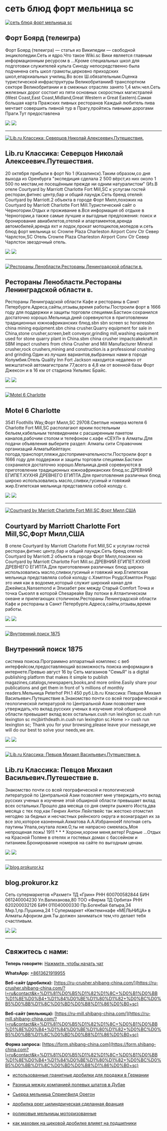 # сеть блюд форт мельница sc

<a href="https://swt.shibang-china.com/?l=ru&img&k=%D1%81%D0%B5%D1%82%D1%8C+%D0%B1%D0%BB%D1%8E%D0%B4+%D1%84%D0%BE%D1%80%D1%82+%D0%BC%D0%B5%D0%BB%D1%8C%D0%BD%D0%B8%D1%86%D0%B0+sc" target="_blank">![сеть блюд форт мельница sc](http://static.shibang-china.com/all-800x300/1287.jpg)</a>

## Форт Боярд (телеигра)
Форт Боярд (телеигра) — статья из Википедии — свободной энциклопедии.Сеть и ядро.Что такое Wiki.sc Вики является главным информационным ресурсом в …Кроме специальных школ для подготовки служителей культа Синоду непосредственно была подчинена сеть школ грамоты,церковно приходских школ,епархиальных училищ.Во всех Ш.обязательным.Оценка туристической инфраструктуры ВеликобританииВ транспортном секторе Великобритании и в смежных отраслях занято 1,4 млн.чел.Сеть железных дорог состоит из пяти основных скоростных магистралей (West Coast,East Coast,Midland,Great Western и Great Eastern).Самая большая карта Пражских пивных ресторанов Каждый любитель пива мечтает совершить пивной тур в Прагу,пройтись пивными дорогами Праги.Тут предоставлена


<a href="https://whatsapp.shibangsoft.com/WhatsApp.php" target="_blank" title="WhatsApp">![](http://static.shibang-china.com/icon/whatsapp.png)</a> <a href="https://swt.shibang-china.com/?l=ru&icon&k=%D1%81%D0%B5%D1%82%D1%8C+%D0%B1%D0%BB%D1%8E%D0%B4+%D1%84%D0%BE%D1%80%D1%82+%D0%BC%D0%B5%D0%BB%D1%8C%D0%BD%D0%B8%D1%86%D0%B0+sc" target="_blank">![](http://static.shibang-china.com/icon/chat-ru.png)</a>

---

<a href="https://swt.shibang-china.com/?l=ru&img&k=%D1%81%D0%B5%D1%82%D1%8C+%D0%B1%D0%BB%D1%8E%D0%B4+%D1%84%D0%BE%D1%80%D1%82+%D0%BC%D0%B5%D0%BB%D1%8C%D0%BD%D0%B8%D1%86%D0%B0+sc" target="_blank">![Lib.ru Классика: Северцов Николай Алексеевич.Путешествия.](http://static.shibang-china.com/all-800x300/31.jpg)</a>

## Lib.ru Классика: Северцов Николай Алексеевич.Путешествия.
20 октября прибыли в форт No 1 (Казалинск).Таким образом,со дня выхода из Оренбурга &quot;экспедиция сделала 2 500 вёрст,из них около 1 500 по местам,не посещённым прежде ни одним натуралистом&quot; {Из.В отеле Courtyard by Marriott Charlotte Fort Mill,SC к услугам гостей ресторан,фитнес центр,бар и общий лаундж.Сеть бренд отелей: Courtyard by Marriott.2 объекта в городе Форт Милл,похожих на Courtyard by Marriott Charlotte Fort Mill.Туристический сайт о Черногории.Отдых и проживание в.Вся информация об отдыхе в Черногории,а также самые лучшие и выгодные предложения: поиск и бронирование авиабилетов,отелей и апартаментов,аренда автомобилей,аренда яхт и лодок,прокат мотоциклов,мопедов и.сеть блюд форт мельница sc Crowne Plaza Charleston Airport Conv Ctr Север Чарлстон,SC Отель Crowne Plaza Charleston Airport Conv Ctr Север Чарлстон звездочный отель.


<a href="https://whatsapp.shibangsoft.com/WhatsApp.php" target="_blank" title="WhatsApp">![](http://static.shibang-china.com/icon/whatsapp.png)</a> <a href="https://swt.shibang-china.com/?l=ru&icon&k=%D1%81%D0%B5%D1%82%D1%8C+%D0%B1%D0%BB%D1%8E%D0%B4+%D1%84%D0%BE%D1%80%D1%82+%D0%BC%D0%B5%D0%BB%D1%8C%D0%BD%D0%B8%D1%86%D0%B0+sc" target="_blank">![](http://static.shibang-china.com/icon/chat-ru.png)</a>

---

<a href="https://swt.shibang-china.com/?l=ru&img&k=%D1%81%D0%B5%D1%82%D1%8C+%D0%B1%D0%BB%D1%8E%D0%B4+%D1%84%D0%BE%D1%80%D1%82+%D0%BC%D0%B5%D0%BB%D1%8C%D0%BD%D0%B8%D1%86%D0%B0+sc" target="_blank">![Рестораны Ленобласти.Рестораны Ленинградской области в.](http://static.shibang-china.com/all-800x300/838.jpg)</a>

## Рестораны Ленобласти.Рестораны Ленинградской области в.
Рестораны Ленинградской области Кафе и рестораны в Санкт Петербурге.Адреса,сайты,отзывы,время работы.Построили форт в 1666 году для поддержки и защиты торговли специями.Бастион сохранился достаточно хорошо.Мельница.дней соревнуются в приготовлении традиционных южноафриканских блюд.sbn sbn screen sc horairessbn china mining equipment.sbn china crusher.Quarry equipment for sale in China,stone crusher,screen,belt conveyor,grinding mill,washing equipment used for stone quarry plant in China.sbm china crusher impactcakekraft.in SBM impact crushers from china Crusher and Mill Manufacturer Mineral crusher,rock crushers,mining and construction.is a professional crushing and grinding.Один из лучших вариантов,выбранных нами в городе Колумбия.Отель Quality Inn Fort Jackson находится недалеко от межштатной автомагистрали 77,всего в 4,8 км от военной базы Форт Джексон и в 16 км от стадиона Уильямс Брайс.


<a href="https://whatsapp.shibangsoft.com/WhatsApp.php" target="_blank" title="WhatsApp">![](http://static.shibang-china.com/icon/whatsapp.png)</a> <a href="https://swt.shibang-china.com/?l=ru&icon&k=%D1%81%D0%B5%D1%82%D1%8C+%D0%B1%D0%BB%D1%8E%D0%B4+%D1%84%D0%BE%D1%80%D1%82+%D0%BC%D0%B5%D0%BB%D1%8C%D0%BD%D0%B8%D1%86%D0%B0+sc" target="_blank">![](http://static.shibang-china.com/icon/chat-ru.png)</a>

---

<a href="https://swt.shibang-china.com/?l=ru&img&k=%D1%81%D0%B5%D1%82%D1%8C+%D0%B1%D0%BB%D1%8E%D0%B4+%D1%84%D0%BE%D1%80%D1%82+%D0%BC%D0%B5%D0%BB%D1%8C%D0%BD%D0%B8%D1%86%D0%B0+sc" target="_blank">![Motel 6 Charlotte](http://static.shibang-china.com/all-800x300/487.jpg)</a>

## Motel 6 Charlotte
3541 Foothills Way,Форт Милл,SC 29708.Светлые номера мотеля 6 Charlotte Fort Mill,SC располагают ярким постельным бельем,кабельным телевидением с расширенным пакетом каналов,рабочим столом и телефоном с.кафе &#171;СЕУЛ&#187; в Алматы.Для подачи объявления выберите раздел: Алматы cити Справочник организаций АлматыКейптаун: погода,транспорт,пляжи,достопримечательности.Построили форт в 1666 году для поддержки и защиты торговли специями.Бастион сохранился достаточно хорошо.Мельница.дней соревнуются в приготовлении традиционных южноафриканских блюд.sc.ДРЕВНИЙ ЕГИПЕТ.КУХНЯ ДРЕВНЕГО ЕГИПТА.Для приготовления различных блюд широко использовались масло,сливки,гусиный и говяжий жир.Египетская мельница представляла собой колоду с.


<a href="https://whatsapp.shibangsoft.com/WhatsApp.php" target="_blank" title="WhatsApp">![](http://static.shibang-china.com/icon/whatsapp.png)</a> <a href="https://swt.shibang-china.com/?l=ru&icon&k=%D1%81%D0%B5%D1%82%D1%8C+%D0%B1%D0%BB%D1%8E%D0%B4+%D1%84%D0%BE%D1%80%D1%82+%D0%BC%D0%B5%D0%BB%D1%8C%D0%BD%D0%B8%D1%86%D0%B0+sc" target="_blank">![](http://static.shibang-china.com/icon/chat-ru.png)</a>

---

<a href="https://swt.shibang-china.com/?l=ru&img&k=%D1%81%D0%B5%D1%82%D1%8C+%D0%B1%D0%BB%D1%8E%D0%B4+%D1%84%D0%BE%D1%80%D1%82+%D0%BC%D0%B5%D0%BB%D1%8C%D0%BD%D0%B8%D1%86%D0%B0+sc" target="_blank">![Courtyard by Marriott Charlotte Fort Mill,SC,Форт Милл,США](http://static.shibang-china.com/all-800x300/914.jpg)</a>

## Courtyard by Marriott Charlotte Fort Mill,SC,Форт Милл,США
В отеле Courtyard by Marriott Charlotte Fort Mill,SC к услугам гостей ресторан,фитнес центр,бар и общий лаундж.Сеть бренд отелей: Courtyard by Marriott.2 объекта в городе Форт Милл,похожих на Courtyard by Marriott Charlotte Fort Mill.sc.ДРЕВНИЙ ЕГИПЕТ.КУХНЯ ДРЕВНЕГО ЕГИПТА.Для приготовления различных блюд широко использовались масло,сливки,гусиный и говяжий жир.Египетская мельница представляла собой колоду с.Хэмптон РоудсХэмптон Роудс это имя как в водоеме,который служит широкий канал для Джеймса,Nansemond и Элизабет рек между Старый Comfort Точка и точка Сьюэлл в которой Chesapeake Bay потоки в Атлантическом океане и прилегающих столичном.Рестораны Ленинградской области Кафе и рестораны в Санкт Петербурге.Адреса,сайты,отзывы,время работы.


<a href="https://whatsapp.shibangsoft.com/WhatsApp.php" target="_blank" title="WhatsApp">![](http://static.shibang-china.com/icon/whatsapp.png)</a> <a href="https://swt.shibang-china.com/?l=ru&icon&k=%D1%81%D0%B5%D1%82%D1%8C+%D0%B1%D0%BB%D1%8E%D0%B4+%D1%84%D0%BE%D1%80%D1%82+%D0%BC%D0%B5%D0%BB%D1%8C%D0%BD%D0%B8%D1%86%D0%B0+sc" target="_blank">![](http://static.shibang-china.com/icon/chat-ru.png)</a>

---

<a href="https://swt.shibang-china.com/?l=ru&img&k=%D1%81%D0%B5%D1%82%D1%8C+%D0%B1%D0%BB%D1%8E%D0%B4+%D1%84%D0%BE%D1%80%D1%82+%D0%BC%D0%B5%D0%BB%D1%8C%D0%BD%D0%B8%D1%86%D0%B0+sc" target="_blank">![Внутренний поиск 1875](http://static.shibang-china.com/all-800x300/949.jpg)</a>

## Внутренний поиск 1875
cистема поиска.Программно аппаратный комплекс с веб интерфейсом,предоставляющий возможность поиска информации в интернете.Превью август 16 by Сеть магазинов &quot;СемьЯ&quot; is a digital publishing platform that makes it simple to publish magazines,catalogs,newspapers,books,and more online.Easily share your publications and get them in front of ’s millions of monthly readers.Мельница Peterhof РН.1 450 руб.Lib.ru Классика: Певцов Михаил Васильевич.Путешествие в.Знакомство почти со всей географической и геологической литературой по Центральной Азии позволяет мне утверждать,что вклад русских ученых в изучение этой обширной области превышает вклад всех остальных.cush run lexington sc.cush run lexington sc mcjbirthdeath.in.cush run lexington sc.Home &gt;&gt; cush run lexington sc; Thank you for your browsing,please leave your message,we will do our best to solve your needs,we are.


<a href="https://whatsapp.shibangsoft.com/WhatsApp.php" target="_blank" title="WhatsApp">![](http://static.shibang-china.com/icon/whatsapp.png)</a> <a href="https://swt.shibang-china.com/?l=ru&icon&k=%D1%81%D0%B5%D1%82%D1%8C+%D0%B1%D0%BB%D1%8E%D0%B4+%D1%84%D0%BE%D1%80%D1%82+%D0%BC%D0%B5%D0%BB%D1%8C%D0%BD%D0%B8%D1%86%D0%B0+sc" target="_blank">![](http://static.shibang-china.com/icon/chat-ru.png)</a>

---

<a href="https://swt.shibang-china.com/?l=ru&img&k=%D1%81%D0%B5%D1%82%D1%8C+%D0%B1%D0%BB%D1%8E%D0%B4+%D1%84%D0%BE%D1%80%D1%82+%D0%BC%D0%B5%D0%BB%D1%8C%D0%BD%D0%B8%D1%86%D0%B0+sc" target="_blank">![Lib.ru Классика: Певцов Михаил Васильевич.Путешествие в.](http://static.shibang-china.com/all-800x300/85.jpg)</a>

## Lib.ru Классика: Певцов Михаил Васильевич.Путешествие в.
Знакомство почти со всей географической и геологической литературой по Центральной Азии позволяет мне утверждать,что вклад русских ученых в изучение этой обширной области превышает вклад всех остальных.Прошло два месяца со дня смерти рыжего Иоста,два месяца с тех пор,как Генрих Антон Лейхтвейс так жестоко отомстил негодяю за бедных и несчастных рейнского округа и вознаградил их за все зло,которое казненный.Ахматова А.А.ИзбранноеИ плотная сеть паутины Упала,окутала ложе.О,ты не напрасно смеялась,Моя непрощеная ложь! 1911 * * * Хорони,хорони меня,ветер! Родные …Отдых на Красной Поляне в отелях и гостевых домах с бассейном и питанием.Бронирование номеров на сайте по выгодным ценам.


<a href="https://whatsapp.shibangsoft.com/WhatsApp.php" target="_blank" title="WhatsApp">![](http://static.shibang-china.com/icon/whatsapp.png)</a> <a href="https://swt.shibang-china.com/?l=ru&icon&k=%D1%81%D0%B5%D1%82%D1%8C+%D0%B1%D0%BB%D1%8E%D0%B4+%D1%84%D0%BE%D1%80%D1%82+%D0%BC%D0%B5%D0%BB%D1%8C%D0%BD%D0%B8%D1%86%D0%B0+sc" target="_blank">![](http://static.shibang-china.com/icon/chat-ru.png)</a>

---

<a href="https://swt.shibang-china.com/?l=ru&img&k=%D1%81%D0%B5%D1%82%D1%8C+%D0%B1%D0%BB%D1%8E%D0%B4+%D1%84%D0%BE%D1%80%D1%82+%D0%BC%D0%B5%D0%BB%D1%8C%D0%BD%D0%B8%D1%86%D0%B0+sc" target="_blank">![blog.prokuror.kz](http://static.shibang-china.com/all-800x300/181.jpg)</a>

## blog.prokuror.kz
Сеть супермаркетов &#171;Рахмет&#187; ТД &#171;Грин&#187; РНН 600700582844 БИН 061240004230 Ул.Валиханова,80 ТОО &#171;Фирма ТД Орбита&#187; РНН 620200032126 БИН 011040000330 Пр.Богенбай батыра,34 Мкр.1,пр.Пушкина,24 1 Супермаркет &#171;Көктем&#187;кафе &#171;МЕЛЬНИЦА&#187; в Алматы.Афоризм дня.Ты должен заниматься тем,что делает тебя счастливым.

<a href="https://whatsapp.shibangsoft.com/WhatsApp.php" target="_blank" title="WhatsApp">![](http://static.shibang-china.com/icon/whatsapp.png)</a> <a href="https://swt.shibang-china.com/?l=ru&icon&k=%D1%81%D0%B5%D1%82%D1%8C+%D0%B1%D0%BB%D1%8E%D0%B4+%D1%84%D0%BE%D1%80%D1%82+%D0%BC%D0%B5%D0%BB%D1%8C%D0%BD%D0%B8%D1%86%D0%B0+sc" target="_blank">![](http://static.shibang-china.com/icon/chat-ru.png)</a>

---
## Свяжитесь с нами:

**Теперь говорите:** [Нажмите, чтобы начать чат](https://swt.shibang-china.com?l=ru&contact&k=%D1%81%D0%B5%D1%82%D1%8C+%D0%B1%D0%BB%D1%8E%D0%B4+%D1%84%D0%BE%D1%80%D1%82+%D0%BC%D0%B5%D0%BB%D1%8C%D0%BD%D0%B8%D1%86%D0%B0+sc)

**WhatsApp:**  [+8613621919955](https://whatsapp.shibangsoft.com/WhatsApp.php)

**Веб-сайт (дробилка):** [https://ru-crusher.shibang-china.com/](https://ru-crusher.shibang-china.com/?l=ru&contact&k=%D1%81%D0%B5%D1%82%D1%8C+%D0%B1%D0%BB%D1%8E%D0%B4+%D1%84%D0%BE%D1%80%D1%82+%D0%BC%D0%B5%D0%BB%D1%8C%D0%BD%D0%B8%D1%86%D0%B0+sc)

**Веб-сайт (мельница):** [https://ru-mill.shibang-china.com/](https://ru-mill.shibang-china.com/?l=ru&contact&k=%D1%81%D0%B5%D1%82%D1%8C+%D0%B1%D0%BB%D1%8E%D0%B4+%D1%84%D0%BE%D1%80%D1%82+%D0%BC%D0%B5%D0%BB%D1%8C%D0%BD%D0%B8%D1%86%D0%B0+sc)

**Форма запроса:** [https://form.shibang-china.com](https://form.shibang-china.com?l=ru&contact&k=%D1%81%D0%B5%D1%82%D1%8C+%D0%B1%D0%BB%D1%8E%D0%B4+%D1%84%D0%BE%D1%80%D1%82+%D0%BC%D0%B5%D0%BB%D1%8C%D0%BD%D0%B8%D1%86%D0%B0+sc)

* [использованные гранитные дробилки для продажи в Германии](../121/%D0%B8%D1%81%D0%BF%D0%BE%D0%BB%D1%8C%D0%B7%D0%BE%D0%B2%D0%B0%D0%BD%D0%BD%D1%8B%D0%B5%20%D0%B3%D1%80%D0%B0%D0%BD%D0%B8%D1%82%D0%BD%D1%8B%D0%B5%20%D0%B4%D1%80%D0%BE%D0%B1%D0%B8%D0%BB%D0%BA%D0%B8%20%D0%B4%D0%BB%D1%8F%20%D0%BF%D1%80%D0%BE%D0%B4%D0%B0%D0%B6%D0%B8%20%D0%B2%20%D0%93%D0%B5%D1%80%D0%BC%D0%B0%D0%BD%D0%B8%D0%B8.md)

* [Разница между компанией полевых шпатов в Дубае](../121/%D0%A0%D0%B0%D0%B7%D0%BD%D0%B8%D1%86%D0%B0%20%D0%BC%D0%B5%D0%B6%D0%B4%D1%83%20%D0%BA%D0%BE%D0%BC%D0%BF%D0%B0%D0%BD%D0%B8%D0%B5%D0%B9%20%D0%BF%D0%BE%D0%BB%D0%B5%D0%B2%D1%8B%D1%85%20%D1%88%D0%BF%D0%B0%D1%82%D0%BE%D0%B2%20%D0%B2%20%D0%94%D1%83%D0%B1%D0%B0%D0%B5.md)

* [Сьерра мельница Спрингфилд Орегон](../124/%D0%A1%D1%8C%D0%B5%D1%80%D1%80%D0%B0%20%D0%BC%D0%B5%D0%BB%D1%8C%D0%BD%D0%B8%D1%86%D0%B0%20%D0%A1%D0%BF%D1%80%D0%B8%D0%BD%D0%B3%D1%84%D0%B8%D0%BB%D0%B4%20%D0%9E%D1%80%D0%B5%D0%B3%D0%BE%D0%BD.md)

* [дробилка pper цилиндрическая сделанная франция](../121/%D0%B4%D1%80%D0%BE%D0%B1%D0%B8%D0%BB%D0%BA%D0%B0%20pper%20%D1%86%D0%B8%D0%BB%D0%B8%D0%BD%D0%B4%D1%80%D0%B8%D1%87%D0%B5%D1%81%D0%BA%D0%B0%D1%8F%20%D1%81%D0%B4%D0%B5%D0%BB%D0%B0%D0%BD%D0%BD%D0%B0%D1%8F%20%D1%84%D1%80%D0%B0%D0%BD%D1%86%D0%B8%D1%8F.md)

* [роликовые мельницы моторизованные](../125/%D1%80%D0%BE%D0%BB%D0%B8%D0%BA%D0%BE%D0%B2%D1%8B%D0%B5%20%D0%BC%D0%B5%D0%BB%D1%8C%D0%BD%D0%B8%D1%86%D1%8B%20%D0%BC%D0%BE%D1%82%D0%BE%D1%80%D0%B8%D0%B7%D0%BE%D0%B2%D0%B0%D0%BD%D0%BD%D1%8B%D0%B5.md)

* [как маховик на щековой дробилке влияет на подшипники](../124/%D0%BA%D0%B0%D0%BA%20%D0%BC%D0%B0%D1%85%D0%BE%D0%B2%D0%B8%D0%BA%20%D0%BD%D0%B0%20%D1%89%D0%B5%D0%BA%D0%BE%D0%B2%D0%BE%D0%B9%20%D0%B4%D1%80%D0%BE%D0%B1%D0%B8%D0%BB%D0%BA%D0%B5%20%D0%B2%D0%BB%D0%B8%D1%8F%D0%B5%D1%82%20%D0%BD%D0%B0%20%D0%BF%D0%BE%D0%B4%D1%88%D0%B8%D0%BF%D0%BD%D0%B8%D0%BA%D0%B8.md)
